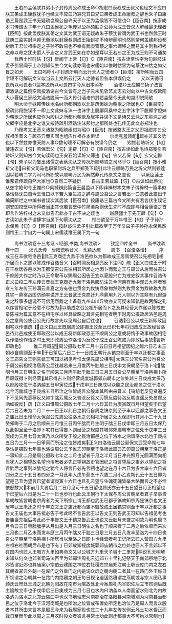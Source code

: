 <!-- { "loadSidebar": true } -->
　　王若曰孟侯朕其弟小子封传周公称成王命○胡宏曰康叔成王叔父也经文不应曰朕其弟成王康叔犹子也经文不应曰乃寡兄其曰兄曰弟者成王命康叔之辞也朱子曰康诰三篇是武王书无疑疏岂周公自许天子以王为孟侯皆不可信也○【臣召南】按康成本书传谓太子年十八曰孟侯犹之毛传以公孙硕肤之公孙为成王皆汉人解经最无理者【臣照】按此孟侯朕其弟之文其为武王语无疑故朱子蔡沈皆谓为武王书也然武王时武庚三监实封沬邦无衞地以封康叔则成王始封亦不待辨而明也然则奈何盖建邦设都树后王君公祖宗定之子孙不敢易也不幸有武庚管蔡之事六师移之而易其主则称祖考之命以命之犹夫爵人于庙之义言武王如在亦如是耳以王若曰之王为成王则不可通矣
　　我西土惟时怙【句】冒闻于上帝【句】○【臣召南】按古读至怙字为句赵岐注孟子引冒闻于上帝则知伏生今文句读亦同也宋儒始以惟时怙冒为句蔡沈曰怙之如父冒之如天
　　王曰呜呼小子封疏所明而云行天人之徳者○【臣浩】按所明而云四字理不可解玩文义似当云上文所云行天人之徳者但各本俱误仍之
　　又以天徳可畏所以可畏者○监本脱所以可畏四字今从旧本添补
　　酒诰○王应麟曰扬子法言谓酒诰之篇俄空焉按酒诰古今文皆有之岂子云未见欤艺文志云刘向以中古文校欧阳大小夏侯三家经文酒诰脱简一而大传引酒诰曰封若圭璧今无此句岂即脱简欤
　　明大命于妹邦传妹地名纣所都朝歌以北是疏但妹为朝歌之所居也○【臣召南】按疏此段脱误不一即上文此妹与沬一也沬字上脱鄘风桑中之五字沬字下脱郷字但妹为朝歌之所居也应作为殷纣之所都也朝歌及居字并误下文是诗又云沬之东矣沬之郷矣郷字应是北字之讹又按诗疏引酒诰注沬邦纣之都所处也孔传无此文必郑注也
　　乃穆考文王音义诸盩为昭疏组绀为昭○【臣浩】按诸盩太王之父即祖绀亦曰公叔祖类音义与疏虽异而实同也组应作祖各本俱误
　　尔尚克羞馈祀疏亦非其义势也以下然兹亦惟天防人事○数句理不可解必有脱误今仍之
　　矧惟若畴圻父【句】薄违农父【句】若保宏父【句】定辟【句】○【臣召南】按古读如此毛诗郑笺引若畴圻父则知古今文句读同也王安石始读圻父薄违【句】农父若保【句】宏父定辟【句】朱子以为夐出诸儒之表蔡沈从之传况所顺畴咨之司马乎○【臣召南】按小雅祈父毛曰祈父司马也职掌封圻之兵甲郑笺下疏引此注云顺畴万民之圻父然则颖逹固以若畴二字为司马所职故以顺畴万民为解然非孔传原文之意也
　　以厥臣逹王惟邦君传疏自然大家也○自然二字疑衍
　　自古王若兹监【句】○古读如此蔡沈从兹字絶句今王惟曰○呉棫辨此篇自王启监以下即非梓材本文朱子谓梓材一篇半似洛诰蔡沈曰自今王惟曰以下若人臣进戒之辞与周公召公之言若出一口意者此篇出于编简断烂之中编书者误次其后欤【臣召南】按康诰三篇古今文所共有若言伏生误记则安国校壁中所得者当正其讹若言壁中竹简淆杂则伏生先时不应即与相合康诰之首即言作洛梓材之末又似告君此亦千古不决之疑也
　　越厥疆土于先王肆【句】○古读如此朱子谓肆字当属下句蔡沈从之
　　惟曰欲至于万年惟王【句】子子孙孙永保民【句】○【臣召南】按赵岐注孟子引此篇欲至于万年又曰子子孙孙永保民然则惟王二字自为一句属上宋儒读惟王属下为一句

　　尚书注疏卷十三考证
<经部,书类,尚书注疏>
　　钦定四库全书
　　尚书注疏卷十四
　　汉孔氏传　唐陆徳明音义　孔颖达疏
　　周书　【召诰洛诰】
　　序成王在丰欲宅洛邑武王克商迁九鼎于洛邑欲以为都故成王居焉使召公先相宅相所居而卜之遂以陈戒作召诰音义【召时照反相息亮反下注同】疏【正义曰成王于时在丰欲居各邑以为王都使召公先往相其所居之地因卜而营之王与周公从后而往召公于庶殷大作之时乃以王命取币以赐周公因告王宜以夏殷兴亡为戒史叙其事作召诰传正义曰桓二年左传云昔武王克商迁九鼎于洛邑服防注云今河南有鼎中观云九鼎者案宣三年左传王孙满云昔夏之方有徳也贡金九牧铸鼎象物然则九牧贡金为鼎故称九鼎其实一鼎案战国防顔率说齐王云昔武王克商迁九鼎鼎用九万人则以为其鼎有九但游说之辞事多虚诞不可信用然鼎之上备载九州山川异物亦又可疑未知孰是故两解之孔以序言相宅于经意不尽故为以助成之召公相所居而卜之及其经营大作遂以陈戒史录陈戒为篇其意不在相宅序以经具故略之耳言先相宅者明于时周公摄政居洛邑是周公之意周公使召公先行故言先以见周公自后往也】
　　召诰召公以成王新即政因相宅以作诰疏【正义曰武王既崩周公即摄王政至此已积七年将归政成王故经营洛邑待此邑成使王即政召公以成王将新即政恐王不顺周公之意或将惰于政事故因相宅以作诰也作诰之时王未即政周公作洛诰为反政于成王召公陈戒为即政后事故言新即政也】
　　惟二月既望周公摄政七年二月十五日日月相望因纪之越六日乙未王朝歩自周则至于丰于已望后六日二十一日成王朝行从镐京则至于丰以迁都之事至文王庙告文王则告武王可知以祖见考惟太保先周公相宅太保三公官名召公也召公于周公前相视洛居周公后往越若来三月惟丙午朏越三日戊申太保朝至于洛卜宅朏明也月三日明生之名于顺来三月丙午朏于朏三日三月五日召公早朝至于洛邑相卜所居厥既得卜则经营其已得吉卜则经营规度城郭郊庙朝市之位处越三日庚戌太保乃以庶殷攻位于洛汭越五日甲寅位成于戊申三日庚戌以众殷之民治都邑之位于洛水北今河南城也于庚戌五日所治之位皆成言众殷本其所由来音义【镐胡老反见贤遍反下不见同先悉荐反又如字朏芳尾反又普没反徐又芳愤反度待洛反朝直遥反处昌虑反汭如锐反】疏【正义曰惟周公摄政七年二月十六日其日为庚寅既日月相望矣于已望后六日乙未为二月二十一日王以此日之朝行自周之镐京则至于丰以迁都之事告文王之庙此日王惟命太保召公先周公往洛水之旁相视所居之处太保即行其月小二十九日癸夘晦于二月之后顺来三月惟三日丙午朏而月生明于朏三日戊申即三月五日太保乃以此朝旦至于洛即卜宅其已得吉卜则经营之规度其城郭郊庙朝市之位处于戊申三日庚戌为三月七日太保乃以众所受于殷之民治都邑之位于洛水之汭谓洛水北也于庚戌五日为三月十一日甲寅而所治之位皆成矣正义曰洛诰云周公诞保文武受命惟七年洛诰是摄政七年事也洛诰周公云予惟乙夘朝至于洛师此篇云乙夘周公朝至于洛正是一事知此二月是周公摄政七年之二月也望者于月之半月当日冲光照月光圆满面向相当犹人之相望故名望也治厯者必先正望朔故史官因纪之将言望后之事必以望纪之将言朏后之事则以朏纪之犹今人将言日必先言朔也望之在月十六日为多大率十六日者四分之三十五日者四分之一耳此年入戊午蔀五十六歳二月小乙亥朔孔云十五日即为望是己丑为望言已望者谓庚寅十六日也且孔云望与生魄死魄皆举大略而言之不必恰依厯数又术前月大者后月二日月见可十五日望也顾氏亦云十五日望日月正相望也于已望后六日是为二十一日也歩行也此云王朝行下太保与周公言朝至者君子举事贵早朝故皆言朝也宗周者为天下所宗止谓王都也武王已都于镐故知宗周是镐京也文王居丰武王未迁之时于丰立文王之庙迁都而庙不毁故成王居镐京则至于丰以迁都之事告文王庙也大事告祖必告于考此经不言告武王以告文王则告武王可知以告祖见考也告庙当先祖后考此必于丰告文王于镐京告武王也说文云朏月未盛之明故为明也周书月令云三日粤朏朏字从月出是入月三日明生之名也于顺来者于二月之后依顺而来次三月也二月乙未而发丰歴三月丙午朏又于朏三日是三月五日凡发丰至洛为十四日也召公早朝至于洛邑相卜所居当以至洛之日即卜也经营者考工记所云匠人营国方九里左祖右社面朝后市是也下有丁巳郊故知规度城郭郊庙朝市之位处也匠人不言郊以不在国内也匠人王城方九里如典命文又以公城方九里天子城十二里郑两说孔无明解未知从何文也郊者司马法百里为郊郑注周礼云近郊五十里礼记祭天于南郊祭地于北郊皆谓近郊也其庙案小宗伯云建国之神位右社稷左宗庙郑注朝士职云库门内之左右其朝者郑云外朝一在库门之外臯门之内是询众庻之朝内朝二者其一在路门外王每日所视谓之治朝其一在路门内路寝之朝王每日视讫退适路寝谓之燕朝或与宗人图私事顾氏云市处王城之北朝为阳故在南市为隂故处北今案周礼内宰职佐后立市然则后既主隂故立市也于戊申后三日庚戌为三月七日也水内曰汭盖以人南面望水则北为内故洛汭为洛水之北郑云隈曲中也汉书地理志河南郡治在洛阳县河南城别为河南县治都邑之位于洛北今于汉河南城是也所治之位皆成布置处所定也治位乃是周人而言众殷者本其所由来言本是殷民今来为我周家役也庄二十九年左传发例云凡土功水昏正而栽日至而毕此以周之三月农时役众者彼言寻常土功此则迁都事大不可拘以常制也】
